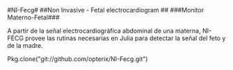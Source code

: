 #NI-Fecg#
##Non Invasive - Fetal electrocardiogram ##
###Monitor Materno-Fetal###

A partir de la señal electrocardiográfica abdominal de una materna, NI-FECG provee las rutinas necesarias en Julia para detectar la señal del feto y de la madre.

Pkg.clone("git://github.com/opterix/NI-Fecg.git")
